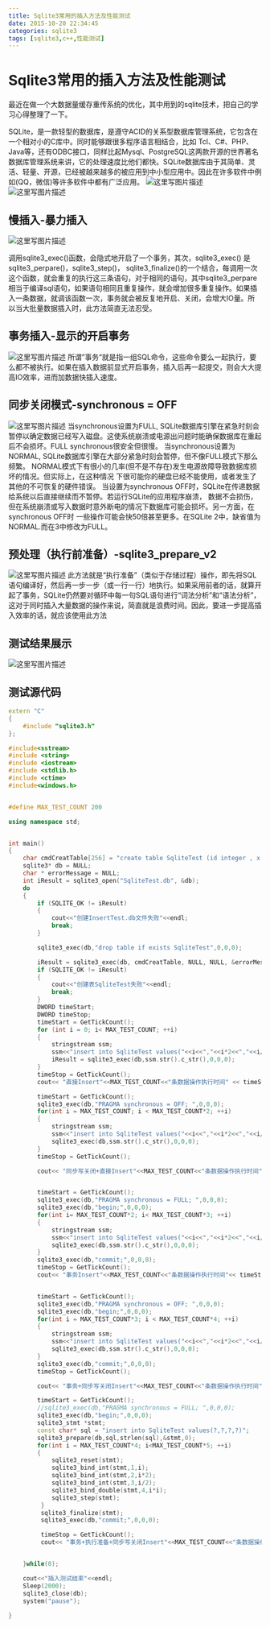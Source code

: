 ```yaml
---
title: Sqlite3常用的插入方法及性能测试
date: 2015-10-20 22:34:45
categories: sqlite3
tags: [sqlite3,c++,性能测试]
---
```


# Sqlite3常用的插入方法及性能测试  
最近在做一个大数据量缓存重传系统的优化，其中用到的sqlite技术，把自己的学习心得整理了一下。  

SQLite，是一款轻型的数据库，是遵守ACID的关系型数据库管理系统，它包含在一个相对小的C库中。同时能够跟很多程序语言相结合，比如 Tcl、C#、PHP、Java等，还有ODBC接口，同样比起Mysql、PostgreSQL这两款开源的世界著名数据库管理系统来讲，它的处理速度比他们都快。SQLite数据库由于其简单、灵活、轻量、开源，已经被越来越多的被应用到中小型应用中。因此在许多软件中例如(QQ，微信)等许多软件中都有广泛应用。
![这里写图片描述](http://images.royliu.me/sqlite3-insert-perform-test/1.jpg)
![这里写图片描述](http://images.royliu.me/sqlite3-insert-perform-test/2.jpg)

## 慢插入-暴力插入
![这里写图片描述](http://images.royliu.me/sqlite3-insert-perform-test/3.jpg)
<!--more-->
调用sqlite3_exec()函数，会隐式地开启了一个事务，其次，sqlite3_exec() 是sqlite3_perpare()，sqlite3_step()，  sqlite3_finalize()的一个结合，每调用一次这个函数，就会重复的执行这三条语句，对于相同的语句，其中sqlite3_perpare相当于编译sql语句，如果语句相同且重复操作，就会增加很多重复操作。如果插入一条数据，就调该函数一次，事务就会被反复地开启、关闭，会增大IO量。所以当大批量数据插入时，此方法简直无法忍受。
## 事务插入-显示的开启事务
![这里写图片描述](http://images.royliu.me/sqlite3-insert-perform-test/4.jpg)
所谓”事务“就是指一组SQL命令，这些命令要么一起执行，要么都不被执行。如果在插入数据前显式开启事务，插入后再一起提交，则会大大提高IO效率，进而加数据快插入速度。

## 同步关闭模式-synchronous = OFF
![这里写图片描述](http://images.royliu.me/sqlite3-insert-perform-test/5.jpg)
当synchronous设置为FULL, SQLite数据库引擎在紧急时刻会暂停以确定数据已经写入磁盘。这使系统崩溃或电源出问题时能确保数据库在重起后不会损坏。FULL synchronous很安全但很慢。
当synchronous设置为NORMAL, SQLite数据库引擎在大部分紧急时刻会暂停，但不像FULL模式下那么频繁。 NORMAL模式下有很小的几率(但不是不存在)发生电源故障导致数据库损坏的情况。但实际上，在这种情况 下很可能你的硬盘已经不能使用，或者发生了其他的不可恢复的硬件错误。
当设置为synchronous OFF时，SQLite在传递数据给系统以后直接继续而不暂停。若运行SQLite的应用程序崩溃， 数据不会损伤，但在系统崩溃或写入数据时意外断电的情况下数据库可能会损坏。另一方面，在synchronous OFF时 一些操作可能会快50倍甚至更多。在SQLite 2中，缺省值为NORMAL.而在3中修改为FULL。

## 预处理（执行前准备）-sqlite3_prepare_v2
![这里写图片描述](http://images.royliu.me/sqlite3-insert-perform-test/6.jpg)
此方法就是“执行准备”（类似于存储过程）操作，即先将SQL语句编译好，然后再一步一步（或一行一行）地执行。如果采用前者的话，就算开起了事务，SQLite仍然要对循环中每一句SQL语句进行“词法分析”和“语法分析”，这对于同时插入大量数据的操作来说，简直就是浪费时间。因此，要进一步提高插入效率的话，就应该使用此方法
## 测试结果展示
![这里写图片描述](http://images.royliu.me/sqlite3-insert-perform-test/7.jpg)
## 测试源代码
```c++
extern "C"
{
	#include "sqlite3.h"
};

#include<sstream>
#include <string>
#include <iostream>
#include <stdlib.h>
#include <ctime>
#include<windows.h>


#define MAX_TEST_COUNT 200

using namespace std;


int main()
{
	char cmdCreatTable[256] = "create table SqliteTest (id integer , x integer , y integer, weight real)" ;
	sqlite3* db = NULL;
	char * errorMessage = NULL;
	int iResult = sqlite3_open("SqliteTest.db", &db);
	do
	{
		if (SQLITE_OK != iResult)
		{
			cout<<"创建InsertTest.db文件失败"<<endl;
			break;
		}

		sqlite3_exec(db,"drop table if exists SqliteTest",0,0,0);  

		iResult = sqlite3_exec(db, cmdCreatTable, NULL, NULL, &errorMessage);
		if (SQLITE_OK != iResult)
		{
			cout<<"创建表SqliteTest失败"<<endl;
			break;
		}
		DWORD timeStart;
		DWORD timeStop;
		timeStart = GetTickCount();
		for (int i = 0; i< MAX_TEST_COUNT; ++i)
		{
			stringstream ssm;  
			ssm<<"insert into SqliteTest values("<<i<<","<<i*2<<","<<i/2<<","<<i*i<<")"; 
		    iResult = sqlite3_exec(db,ssm.str().c_str(),0,0,0); 
		}
		timeStop = GetTickCount();
		cout<< "直接Insert"<<MAX_TEST_COUNT<<"条数据操作执行时间" << timeStart<<"结束时间:"<<timeStop<<"共耗时:"<<timeStop-timeStart<<"ms"<<endl;

		timeStart = GetTickCount();
		sqlite3_exec(db,"PRAGMA synchronous = OFF; ",0,0,0);   
		for(int i = MAX_TEST_COUNT; i < MAX_TEST_COUNT*2; ++i)  
		{  
			stringstream ssm;  
			ssm<<"insert into SqliteTest values("<<i<<","<<i*2<<","<<i/2<<","<<i*i<<")";  
			sqlite3_exec(db,ssm.str().c_str(),0,0,0);  
		} 
		timeStop = GetTickCount();

		cout<< "同步写关闭+直接Insert"<<MAX_TEST_COUNT<<"条数据操作执行时间" << timeStart<<"结束时间:"<<timeStop<<"共耗时:"<<timeStop-timeStart<<"ms"<<endl;


		timeStart = GetTickCount();
		sqlite3_exec(db,"PRAGMA synchronous = FULL; ",0,0,0); 
		sqlite3_exec(db,"begin;",0,0,0);  
		for(int i= MAX_TEST_COUNT*2; i< MAX_TEST_COUNT*3; ++i)  
		{  
			stringstream ssm;  
			ssm<<"insert into SqliteTest values("<<i<<","<<i*2<<","<<i/2<<","<<i*i<<")";  
			sqlite3_exec(db,ssm.str().c_str(),0,0,0);  
		}  
		sqlite3_exec(db,"commit;",0,0,0); 
		timeStop = GetTickCount();
		cout<< "事务Insert"<<MAX_TEST_COUNT<<"条数据操作执行时间"<< timeStart<<"结束时间:"<<timeStop<<"共耗时:"<<timeStop-timeStart<<"ms"<<endl;


        timeStart = GetTickCount();
		sqlite3_exec(db,"PRAGMA synchronous = OFF; ",0,0,0);  
		sqlite3_exec(db,"begin;",0,0,0);  
		for(int i = MAX_TEST_COUNT*3; i < MAX_TEST_COUNT*4; ++i)  
		{  
			stringstream ssm;  
			ssm<<"insert into SqliteTest values("<<i<<","<<i*2<<","<<i/2<<","<<i*i<<")";  
			sqlite3_exec(db,ssm.str().c_str(),0,0,0);  
		}  
		sqlite3_exec(db,"commit;",0,0,0); 
		timeStop = GetTickCount();

		cout<< "事务+同步写关闭Insert"<<MAX_TEST_COUNT<<"条数据操作执行时间" << timeStart<<"结束时间:"<<timeStop<<"共耗时:"<<timeStop-timeStart<<"ms"<<endl;

		timeStart = GetTickCount();
		//sqlite3_exec(db,"PRAGMA synchronous = FULL; ",0,0,0); 
		sqlite3_exec(db,"begin;",0,0,0);  
		sqlite3_stmt *stmt;  
		const char* sql = "insert into SqliteTest values(?,?,?,?)";  
	    sqlite3_prepare(db,sql,strlen(sql),&stmt,0);  
		for(int i = MAX_TEST_COUNT*4; i<MAX_TEST_COUNT*5; ++i)  
		{         
			sqlite3_reset(stmt);  
		    sqlite3_bind_int(stmt,1,i);  
		    sqlite3_bind_int(stmt,2,i*2);  
		    sqlite3_bind_int(stmt,3,i/2);  
			sqlite3_bind_double(stmt,4,i*i);  
			sqlite3_step(stmt); 
		 }  
		 sqlite3_finalize(stmt);  
		 sqlite3_exec(db,"commit;",0,0,0);  

		 timeStop = GetTickCount();
		 cout<< "事务+执行准备+同步写关闭Insert"<<MAX_TEST_COUNT<<"条数据操作执行时间:"<< timeStart<<"结束时间:"<<timeStop<<"共耗时:"<<timeStop-timeStart<<"ms"<<endl;


	}while(0);

	cout<<"插入测试结束"<<endl;
	Sleep(2000);
	sqlite3_close(db);
	system("pause");
	
}
```